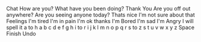 Chat
	How are you?
	What have you been doing?
	Thank You
	Are you off out anywhere?
	Are you seeing anyone today?
	Thats nice
	I'm not sure about that 
Feelings
	I'm tired
	I'm in pain
	I'm ok thanks
	I'm Bored
	I'm sad
	I'm Angry
I will spell it<meta data-spell-branch>
	a to h
		a
		b
		c
		d
		e
		f
		g
		h
	i to r 
		i 
		j
		k
		l
		m
		n
		o
		p
		q
		r
	s to z
		s
		t
		u
		v
		w
		x
		y
		z
	Space <meta data-spell-letter=" ">
	Finish <meta data-spell-finish>
	Undo <meta data-spell-delchar>
